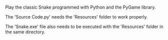Play the classic Snake programmed with Python and the PyGame library.

The 'Source Code.py' needs the 'Resources' folder to work properly. 

The 'Snake.exe' file also needs to be executed with the 'Resources' folder in the same directory.

